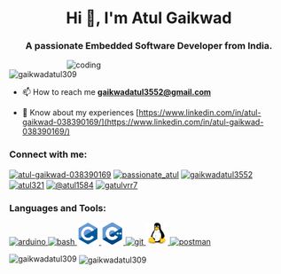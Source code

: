 <h1 align="center">Hi 👋, I'm Atul Gaikwad</h1>
<h3 align="center">A passionate Embedded Software Developer from India.</h3>

<img align="right" alt="coding" width="400" src="https://user-images.githubusercontent.com/55389276/140866485-8fb1c876-9a8f-4d6a-98dc-08c4981eaf70.gif">

<p align="left"> <img src="https://komarev.com/ghpvc/?username=gaikwadatul309&label=Profile%20views&color=0e75b6&style=flat" alt="gaikwadatul309" /> </p>

- 📫 How to reach me **gaikwadatul3552@gmail.com**

- 📄 Know about my experiences [https://www.linkedin.com/in/atul-gaikwad-038390169/](https://www.linkedin.com/in/atul-gaikwad-038390169/)

<h3 align="left">Connect with me:</h3>
<p align="left">
<a href="https://linkedin.com/in/atul-gaikwad-038390169" target="blank"><img align="center" src="https://raw.githubusercontent.com/rahuldkjain/github-profile-readme-generator/master/src/images/icons/Social/linked-in-alt.svg" alt="atul-gaikwad-038390169" height="30" width="40" /></a>
<a href="https://instagram.com/passionate_atul" target="blank"><img align="center" src="https://raw.githubusercontent.com/rahuldkjain/github-profile-readme-generator/master/src/images/icons/Social/instagram.svg" alt="passionate_atul" height="30" width="40" /></a>
<a href="https://www.hackerrank.com/gaikwadatul3552" target="blank"><img align="center" src="https://raw.githubusercontent.com/rahuldkjain/github-profile-readme-generator/master/src/images/icons/Social/hackerrank.svg" alt="gaikwadatul3552" height="30" width="40" /></a>
<a href="https://www.leetcode.com/atul321" target="blank"><img align="center" src="https://raw.githubusercontent.com/rahuldkjain/github-profile-readme-generator/master/src/images/icons/Social/leet-code.svg" alt="atul321" height="30" width="40" /></a>
<a href="https://www.hackerearth.com/@atul1584" target="blank"><img align="center" src="https://raw.githubusercontent.com/rahuldkjain/github-profile-readme-generator/master/src/images/icons/Social/hackerearth.svg" alt="@atul1584" height="30" width="40" /></a>
<a href="https://auth.geeksforgeeks.org/user/gatulvrr7" target="blank"><img align="center" src="https://raw.githubusercontent.com/rahuldkjain/github-profile-readme-generator/master/src/images/icons/Social/geeks-for-geeks.svg" alt="gatulvrr7" height="30" width="40" /></a>
</p>

<h3 align="left">Languages and Tools:</h3>
<p align="left"> <a href="https://www.arduino.cc/" target="_blank" rel="noreferrer"> <img src="https://cdn.worldvectorlogo.com/logos/arduino-1.svg" alt="arduino" width="40" height="40"/> </a> <a href="https://www.gnu.org/software/bash/" target="_blank" rel="noreferrer"> <img src="https://www.vectorlogo.zone/logos/gnu_bash/gnu_bash-icon.svg" alt="bash" width="40" height="40"/> </a> <a href="https://www.cprogramming.com/" target="_blank" rel="noreferrer"> <img src="https://raw.githubusercontent.com/devicons/devicon/master/icons/c/c-original.svg" alt="c" width="40" height="40"/> </a> <a href="https://www.w3schools.com/cpp/" target="_blank" rel="noreferrer"> <img src="https://raw.githubusercontent.com/devicons/devicon/master/icons/cplusplus/cplusplus-original.svg" alt="cplusplus" width="40" height="40"/> </a> <a href="https://git-scm.com/" target="_blank" rel="noreferrer"> <img src="https://www.vectorlogo.zone/logos/git-scm/git-scm-icon.svg" alt="git" width="40" height="40"/> </a> <a href="https://www.linux.org/" target="_blank" rel="noreferrer"> <img src="https://raw.githubusercontent.com/devicons/devicon/master/icons/linux/linux-original.svg" alt="linux" width="40" height="40"/> </a> <a href="https://postman.com" target="_blank" rel="noreferrer"> <img src="https://www.vectorlogo.zone/logos/getpostman/getpostman-icon.svg" alt="postman" width="40" height="40"/> </a> </p>

<p><img align="left" src="https://github-readme-stats.vercel.app/api/top-langs?username=gaikwadatul309&show_icons=true&locale=en&layout=compact" alt="gaikwadatul309" /></p>

<p>&nbsp;<img align="center" src="https://github-readme-stats.vercel.app/api?username=gaikwadatul309&show_icons=true&locale=en" alt="gaikwadatul309" /></p>
